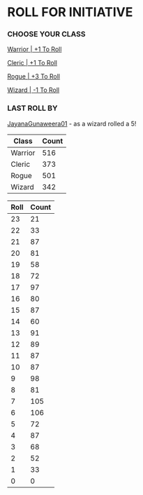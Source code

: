 # ROLL FOR INITIATIVE
### CHOOSE YOUR CLASS

[Warrior | +1 To Roll](https://github.com/benjaminsampica/benjaminsampica/issues/new?title=roll%7Cwarrior&body=Just+click+%27Submit+new+issue%27.)

[Cleric | +1 To Roll](https://github.com/benjaminsampica/benjaminsampica/issues/new?title=roll%7Ccleric&body=Just+click+%27Submit+new+issue%27.)

[Rogue | +3 To Roll](https://github.com/benjaminsampica/benjaminsampica/issues/new?title=roll%7Crogue&body=Just+click+%27Submit+new+issue%27.)

[Wizard | -1 To Roll](https://github.com/benjaminsampica/benjaminsampica/issues/new?title=roll%7Cwizard&body=Just+click+%27Submit+new+issue%27.)
### LAST ROLL BY
[JayanaGunaweera01](https://www.github.com/JayanaGunaweera01) - as a wizard rolled a 5!

|Class|Count|
|-|-|
|Warrior|516|
|Cleric|373|
|Rogue|501|
|Wizard|342|

|Roll|Count|
|-|-|
|23|21
|22|33
|21|87
|20|81
|19|58
|18|72
|17|97
|16|80
|15|87
|14|60
|13|91
|12|89
|11|87
|10|87
|9|98
|8|81
|7|105
|6|106
|5|72
|4|87
|3|68
|2|52
|1|33
|0|0

